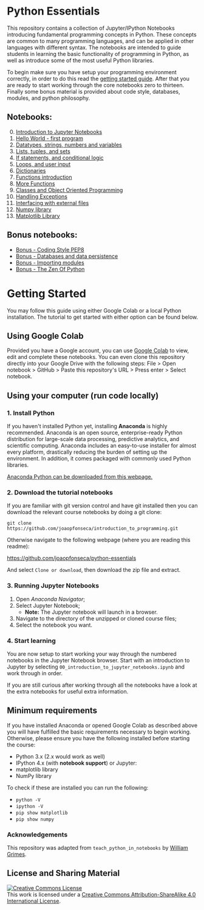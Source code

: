 

# Python Essentials

This repository contains a collection of Jupyter/IPython Notebooks introducing
fundamental programming concepts in Python. These concepts are common to many
programming languages, and can be applied in other languages with different
syntax. The notebooks are intended to guide students in learning the basic
functionality of programming in Python, as well as introduce some of the most
useful Python libraries.

To begin make sure you have setup your programming environment correctly, in
order to do this read the [getting started guide](#getting-started). After
that you are ready to start working through the core notebooks zero to
thirteen. Finally some bonus material is provided about code style, databases,
modules, and python philosophy.

## Notebooks:
0. [Introduction to Jupyter Notebooks](00_introduction_to_jupyter_notebooks.ipynb)
1. [Hello World - first program](01_hello_world.ipynb)
2. [Datatypes, strings, numbers and variables](02_datatypes_strings_numbers_and_variables.ipynb)
3. [Lists, tuples, and sets](03_lists_tuples_and_sets.ipynb)
4. [If statements, and conditional logic](04_if_statements.ipynb)
5. [Loops, and user input](05_while_loops_and_user_input.ipynb)
6. [Dictionaries](06_dictionaries.ipynb)
7. [Functions introduction](07_introduction_to_functions.ipynb)
8. [More Functions](08_some_more_functions.ipynb)
9. [Classes and Object Oriented Programming](09_classes_and_OOP.ipynb)
10. [Handling Exceptions](10_exceptions.ipynb)
11. [Interfacing with external files](11_external_files.ipynb)
12. [Numpy library](12_numpy_library.ipynb)
13. [Matplotlib Library](13_matplotlib_library.ipynb)

## Bonus notebooks:
* [Bonus - Coding Style PEP8](bonus_coding_style_PEP8.ipynb)
* [Bonus - Databases and data persistence](bonus_databases_and_persistence.ipynb)
* [Bonus - Importing modules](bonus_importing_modules.ipynb)
* [Bonus - The Zen Of Python](bonus_the_zen_of_python.ipynb)


# Getting Started

You may follow this guide using either Google Colab or a local Python
installation. The tutorial to get started with either option can be found
below.

## Using Google Colab

Provided you have a Google account, you can use [Google
Colab](colab.research.google.com/) to view, edit and complete these notebooks.
You can even clone this repository directly into your Google Drive with the
following steps: File > Open notebook > GitHub > Paste this repository's URL >
Press enter > Select notebook.

## Using your computer (run code locally)

### 1. Install Python 

If you haven't installed Python yet, installing **Anaconda** is highly
recommended. Anaconda is an open source, enterprise-ready Python distribution
for large-scale data processing, predictive analytics, and scientific
computing.  Anaconda includes an easy-to-use installer for almost every
platform, drastically reducing the burden of setting up the environment. In
addition, it comes packaged with commonly used Python libraries.

[Anaconda Python can be downloaded from this
webpage.](https://www.anaconda.com/products/distribution)

### 2. Download the tutorial notebooks

If you are familiar with git version control and have git installed then you can download the relevant course notebooks by doing a git clone:

    git clone https://github.com/joaopfonseca/introduction_to_programming.git

Otherwise navigate to the following webpage (where you are reading this readme):

https://github.com/joaopfonseca/python-essentials

And select `Clone or download`, then download the zip file and extract.

### 3. Running Jupyter Notebooks

1. Open _Anaconda Navigator_;
2. Select Jupyter Notebook;
   - **Note:** The Jupyter notebook will launch in a browser.
3. Navigate to the directory of the unzipped or cloned course files;
4. Select the notebook you want.

### 4. Start learning

You are now setup to start working your way through the numbered notebooks in
the Jupyter Notebook browser. Start with an introduction to Jupyter by
selecting `00_introduction_to_jupyter_notebooks.ipynb` and work through in
order.

If you are still curious after working through all the notebooks have a look
at the extra notebooks for useful extra information.

## Minimum requirements 

If you have installed Anaconda or opened Google Colab as described above you
will have fulfilled the basic requirements necessary to begin working.
Otherwise, please ensure you have the following installed before starting the
course:

* Python 3.x (2.x would work as well)
* IPython 4.x (with **notebook support**) or Jupyter:
* matplotlib library
* NumPy library

To check if these are installed you can run the following:

* `python -V`
* `ipython -V`
* `pip show matplotlib`
* `pip show numpy`

### Acknowledgements

This repository was adapted from `teach_python_in_notebooks` by [William
Grimes](https://github.com/williamgrimes/teach_python_in_notebooks).

## License and Sharing Material
<a rel="license" href="http://creativecommons.org/licenses/by-sa/4.0/"><img alt="Creative Commons License" style="border-width:0" src="https://i.creativecommons.org/l/by-sa/4.0/80x15.png" /></a><br />This work is licensed under a <a rel="license" href="http://creativecommons.org/licenses/by-sa/4.0/">Creative Commons Attribution-ShareAlike 4.0 International License</a>.

